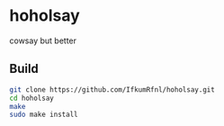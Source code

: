 # hoholsay
cowsay but better
## Build
```bash
git clone https://github.com/IfkumRfnl/hoholsay.git
cd hoholsay
make
sudo make install
```
